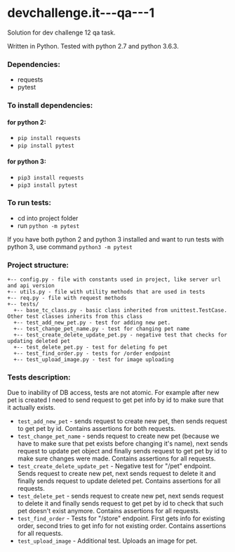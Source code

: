 # devchallenge.it---qa---1

Solution for dev challenge 12 qa task.

Written in Python. Tested with python 2.7 and python 3.6.3.

### Dependencies: 
* requests
* pytest

### To install dependencies:
#### for python 2:
* `pip install requests`
* `pip install pytest`

#### for python 3:
* `pip3 install requests`
* `pip3 install pytest`

### To run tests:
* cd into project folder
* run `python -m pytest`

If you have both python 2 and python 3 installed and want to run tests with python 3, use command `python3 -m pytest`

### Project structure:
```
+-- config.py - file with constants used in project, like server url and api version
+-- utils.py - file with utility methods that are used in tests
+-- req.py - file with request methods
+-- tests/
  +-- base_tc_class.py - basic class inherited from unittest.TestCase. Other test classes inherits from this class
  +-- test_add_new_pet.py - test for adding new pet.
  +-- test_change_pet_name.py - test for changing pet name
  +-- test_create_delete_update_pet.py - negative test that checks for updating deleted pet
  +-- test_delete_pet.py - test for deleting fo pet
  +-- test_find_order.py - tests for /order endpoint
  +-- test_upload_image.py - test for image uploading
```

### Tests description:
Due to inability of DB access, tests are not atomic. 
For example after new pet is created I need to send request to get pet info by id to make sure that it actually exists.

* `test_add_new_pet` - sends request to create new pet, then sends request to get pet by id. Contains assertions for both requests.
* `test_change_pet_name` - sends request to create new pet (because we have to make sure that pet exists before changing it's name), next sends request to update pet object and finally sends request to get pet by id to make sure changes were made. Contains assertions for all requests.
* `test_create_delete_update_pet` - Negative test for "/pet" endpoint. Sends request to create new pet, next sends request to delete it and finally sends request to update deleted pet. Contains assertions for all requests.
* `test_delete_pet` - sends request to create new pet, next sends request to delete it and finally sends request to get pet by id to check that such pet doesn't exist anymore. Contains assertions for all requests.
* `test_find_order` - Tests for "/store" endpoint. First gets info for existing order, second tries to get info for not existing order. Contains assertions for all requests.
* `test_upload_image` - Additional test. Uploads an image for pet.
